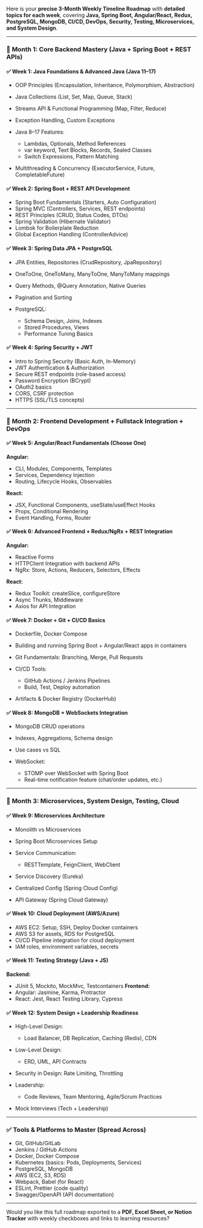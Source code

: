 Here is your **precise 3-Month Weekly Timeline Roadmap** with **detailed topics for each week**, covering **Java, Spring Boot, Angular/React, Redux, PostgreSQL, MongoDB, CI/CD, DevOps, Security, Testing, Microservices, and System Design**.

---

### 📅 **Month 1: Core Backend Mastery (Java + Spring Boot + REST APIs)**

#### ✅ Week 1: Java Foundations & Advanced Java (Java 11–17)

- OOP Principles (Encapsulation, Inheritance, Polymorphism, Abstraction)
- Java Collections (List, Set, Map, Queue, Stack)
- Streams API & Functional Programming (Map, Filter, Reduce)
- Exception Handling, Custom Exceptions
- Java 8–17 Features:

  - Lambdas, Optionals, Method References
  - var keyword, Text Blocks, Records, Sealed Classes
  - Switch Expressions, Pattern Matching

- Multithreading & Concurrency (ExecutorService, Future, CompletableFuture)

#### ✅ Week 2: Spring Boot + REST API Development

- Spring Boot Fundamentals (Starters, Auto Configuration)
- Spring MVC (Controllers, Services, REST endpoints)
- REST Principles (CRUD, Status Codes, DTOs)
- Spring Validation (Hibernate Validator)
- Lombok for Boilerplate Reduction
- Global Exception Handling (ControllerAdvice)

#### ✅ Week 3: Spring Data JPA + PostgreSQL

- JPA Entities, Repositories (CrudRepository, JpaRepository)
- OneToOne, OneToMany, ManyToOne, ManyToMany mappings
- Query Methods, @Query Annotation, Native Queries
- Pagination and Sorting
- PostgreSQL:

  - Schema Design, Joins, Indexes
  - Stored Procedures, Views
  - Performance Tuning Basics

#### ✅ Week 4: Spring Security + JWT

- Intro to Spring Security (Basic Auth, In-Memory)
- JWT Authentication & Authorization
- Secure REST endpoints (role-based access)
- Password Encryption (BCrypt)
- OAuth2 basics
- CORS, CSRF protection
- HTTPS (SSL/TLS concepts)

---

### 📅 **Month 2: Frontend Development + Fullstack Integration + DevOps**

#### ✅ Week 5: Angular/React Fundamentals (Choose One)

**Angular:**

- CLI, Modules, Components, Templates
- Services, Dependency Injection
- Routing, Lifecycle Hooks, Observables

**React:**

- JSX, Functional Components, useState/useEffect Hooks
- Props, Conditional Rendering
- Event Handling, Forms, Router

#### ✅ Week 6: Advanced Frontend + Redux/NgRx + REST Integration

**Angular:**

- Reactive Forms
- HTTPClient Integration with backend APIs
- NgRx: Store, Actions, Reducers, Selectors, Effects

**React:**

- Redux Toolkit: createSlice, configureStore
- Async Thunks, Middleware
- Axios for API Integration

#### ✅ Week 7: Docker + Git + CI/CD Basics

- Dockerfile, Docker Compose
- Building and running Spring Boot + Angular/React apps in containers
- Git Fundamentals: Branching, Merge, Pull Requests
- CI/CD Tools:

  - GitHub Actions / Jenkins Pipelines
  - Build, Test, Deploy automation

- Artifacts & Docker Registry (DockerHub)

#### ✅ Week 8: MongoDB + WebSockets Integration

- MongoDB CRUD operations
- Indexes, Aggregations, Schema design
- Use cases vs SQL
- WebSocket:

  - STOMP over WebSocket with Spring Boot
  - Real-time notification feature (chat/order updates, etc.)

---

### 📅 **Month 3: Microservices, System Design, Testing, Cloud**

#### ✅ Week 9: Microservices Architecture

- Monolith vs Microservices
- Spring Boot Microservices Setup
- Service Communication:

  - RESTTemplate, FeignClient, WebClient

- Service Discovery (Eureka)
- Centralized Config (Spring Cloud Config)
- API Gateway (Spring Cloud Gateway)

#### ✅ Week 10: Cloud Deployment (AWS/Azure)

- AWS EC2: Setup, SSH, Deploy Docker containers
- AWS S3 for assets, RDS for PostgreSQL
- CI/CD Pipeline integration for cloud deployment
- IAM roles, environment variables, secrets

#### ✅ Week 11: Testing Strategy (Java + JS)

**Backend:**

- JUnit 5, Mockito, MockMvc, Testcontainers
  **Frontend:**
- Angular: Jasmine, Karma, Protractor
- React: Jest, React Testing Library, Cypress

#### ✅ Week 12: System Design + Leadership Readiness

- High-Level Design:

  - Load Balancer, DB Replication, Caching (Redis), CDN

- Low-Level Design:

  - ERD, UML, API Contracts

- Security in Design: Rate Limiting, Throttling
- Leadership:

  - Code Reviews, Team Mentoring, Agile/Scrum Practices

- Mock Interviews (Tech + Leadership)

---

### ✅ Tools & Platforms to Master (Spread Across)

- Git, GitHub/GitLab
- Jenkins / GitHub Actions
- Docker, Docker Compose
- Kubernetes (basics: Pods, Deployments, Services)
- PostgreSQL, MongoDB
- AWS (EC2, S3, RDS)
- Webpack, Babel (for React)
- ESLint, Prettier (code quality)
- Swagger/OpenAPI (API documentation)

---

Would you like this full roadmap exported to a **PDF, Excel Sheet, or Notion Tracker** with weekly checkboxes and links to learning resources?
